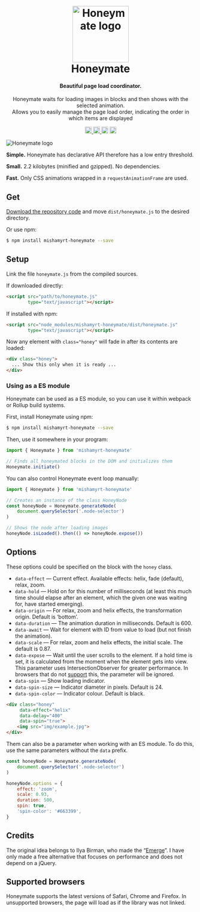 <h1 align="center">
<br>
    <img src="https://mishamyrt.github.io/honeymate/img/logo.svg" alt="Honeymate logo" width="150">
<br>
  Honeymate
<br>
</h1>

<h4 align="center">
    Beautiful page load coordinator.
</h4>
<p align="center">
    Honeymate waits for loading images in blocks and then shows with the selected animation.<br>
    Allows you to easily manage the page load order, indicating the order in which items are displayed
<p>

<p align="center">
    <a href="https://travis-ci.org/mishamyrt/honeymate">
        <img height="18" src="https://travis-ci.org/mishamyrt/honeymate.svg?branch=master">
    </a>
    <a href="https://badge.fury.io/js/mishamyrt-honeymate">
        <img src="https://badge.fury.io/js/mishamyrt-honeymate.svg" alt="npm version" height="18">
    </a>
    <img src="https://david-dm.org/mishamyrt/honeymate.svg" alt="David's dependencies control" height="18">
    <a href="https://www.codacy.com/app/mishamyrt/honeymate?utm_source=github.com&amp;utm_medium=referral&amp;utm_content=mishamyrt/honeymate&amp;utm_campaign=Badge_Grade">
        <img src="https://api.codacy.com/project/badge/Grade/84b678784f7e49e4b2e12ad6a0bc7839" alt="Codacy Badge" height="18">
    </a>
</p>

<img src="https://mishamyrt.github.io/honeymate/img/preview.gif" alt="Honeymate logo">

**Simple.** Honeymate has declarative API therefore has a low entry threshold.

**Small.** 2.2 kilobytes (minified and gzipped). No dependencies.

**Fast.** Only CSS animations wrapped in a `requestAnimationFrame` are used.

## Get

[Download the repository code](https://github.com/mishamyrt/Honeymate/archive/master.zip) and move `dist/honeymate.js` to the desired directory.

Or use npm:

```sh
$ npm install mishamyrt-honeymate --save
```

## Setup

Link the file `honeymate.js` from the compiled sources.

If downloaded directly:
```html
<script src="path/to/honeymate.js"
        type="text/javascript"></script>
```

If installed with npm:

```html
<script src="node_modules/mishamyrt-honeymate/dist/honeymate.js"
        type="text/javascript"></script>
```

Now any element with `class="honey"` will fade in after its contents are loaded:

```html
<div class="honey">
  ... Show this only when it is ready ...
</div>
```

### Using as a ES module

Honeymate can be used as a ES module, so you can use it within webpack or Rollup build systems.

First, install Honeymate using npm:

```sh
$ npm install mishamyrt-honeymate --save
```

Then, use it somewhere in your program:

```js
import { Honeymate } from 'mishamyrt-honeymate'

// Finds all honeymated blocks in the DOM and initializes them
Honeymate.initiate()
```

You can also control Honeymate event loop manually:

```js
import { Honeymate } from 'mishamyrt-honeymate'

// Creates an instance of the class HoneyNode
const honeyNode = Honeymate.generateNode(
    document.querySelector('.node-selector')
)

// Shows the node after loading images
honeyNode.isLoaded().then(() => honeyNode.expose())
```

## Options

These options could be specified on the block with the `honey` class.

* `data-effect` — Current effect. Available effects: helix, fade (default), relax, zoom. 
* `data-hold` — Hold on for this number of milliseconds (at least this much time should elapse after an element, which the given one was waiting for, have started emerging).
* `data-origin` — For relax, zoom and helix effects, the transformation origin. Default is ‘bottom’.
* `data-duration` — The animation duration in milliseconds. Default is 600.
* `data-await` — Wait for element with ID from value to load (but not finish the animation). 
* `data-scale` — For relax, zoom and helix effects, the initial scale. The default is 0.87.
* `data-expose` — Wait until the user scrolls to the element. If a hold time is set, it is calculated from the moment when the element gets into view. This parameter uses IntersectionObserver for greater performance. In browsers that do not [support](https://caniuse.com/#feat=intersectionobserver) this, the parameter will be ignored.
* `data-spin` — Show loading indicator.
* `data-spin-size` — Indicator diameter in pixels. Default is 24.
* `data-spin-color` — Indicator colour. Default is black.

```html
<div class="honey"
     data-effect="helix"
     data-delay="400"
     data-spin="true">
    <img src="img/example.jpg">
</div>
```

Them can also be a parameter when working with an ES module. To do this, use the same parameters without the `data` prefix.

```js
const honeyNode = Honeymate.generateNode(
    document.querySelector('.node-selector')
)

honeyNode.options = {
    effect: 'zoom',
    scale: 0.93,
    duration: 500,
    spin: true,
    'spin-color': '#663399',
}
```

## Credits
The original idea belongs to Ilya Birman, who made the “[Emerge](https://ilyabirman.ru/projects/emerge/)”. I have only made a free alternative that focuses on performance and does not depend on a jQuery.

## Supported browsers

Honeymate supports the latest versions of Safari, Chrome and Firefox. In unsupported browsers, the page will load as if the library was not linked.
